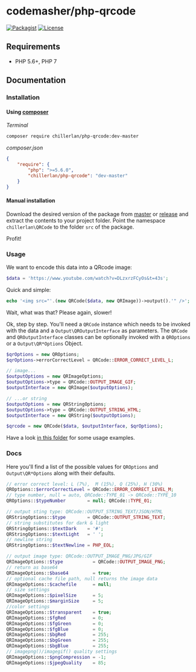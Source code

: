 # codemasher/php-qrcode

[![Packagist](https://img.shields.io/packagist/v/chillerlan/php-qrcode.svg?style=flat-square)](https://packagist.org/packages/chillerlan/php-qrcode)
[![License](https://img.shields.io/packagist/l/chillerlan/php-qrcode.svg?style=flat-square)](LICENSE)

## Requirements
- PHP 5.6+, PHP 7

## Documentation

### Installation
#### Using [composer](https://getcomposer.org)

*Terminal*
```sh
composer require chillerlan/php-qrcode:dev-master
```

*composer.json*
```json
{
	"require": {
		"php": ">=5.6.0",
		"chillerlan/php-qrcode": "dev-master"
	}
}
```

#### Manual installation
Download the desired version of the package from [master](https://github.com/codemasher/php-qrcode/archive/master.zip) or 
[release](https://github.com/codemasher/php-qrcode/releases) and extract the contents to your project folder. 
Point the namespace `chillerlan\QRCode` to the folder `src` of the package.

Profit!

### Usage
We want to encode this data into a QRcode image:
```php
$data = 'https://www.youtube.com/watch?v=DLzxrzFCyOs&t=43s';
```

Quick and simple:
```php
echo '<img src="'.(new QRCode($data, new QRImage))->output().'" />';
```

Wait, what was that? Please again, slower!

Ok, step by step. You'll need a `QRCode` instance which needs to be invoked with the data and a `Output\QROutputInterface` as parameters.
The `QRCode` and `QROutputInterface` classes can be optionally invoked with a `QROptions` or a `Output\QR*Options` Object.
```php
$qrOptions = new QROptions;
$qrOptions->errorCorrectLevel = QRCode::ERROR_CORRECT_LEVEL_L;

// image...
$outputOptions = new QRImageOptions;
$outputOptions->type = QRCode::OUTPUT_IMAGE_GIF;
$outputInterface = new QRImage($outputOptions);

// ...or string
$outputOptions = new QRStringOptions;
$outputOptions->type = QRCode::OUTPUT_STRING_HTML;
$outputInterface = new QRString($outputOptions);

$qrcode = new QRCode($data, $outputInterface, $qrOptions);
```

Have a look [in this folder](https://github.com/codemasher/php-qrcode/tree/master/examples) for some usage examples.

### Docs
Here you'll find a list of the possible values for `QROptions` and `Output\QR*Options` along with their defaults.

```php
// error correct level: L (7%),  M (15%), Q (25%), H (30%)
QROptions::$errorCorrectLevel = QRCode::ERROR_CORRECT_LEVEL_M;
// type number, null = auto, QRCode::TYPE_01 -> QRCode::TYPE_10
QROptions::$typeNumber        = null; QRCode::TYPE_01;

// output sting type: QRCode::OUTPUT_STRING_TEXT/JSON/HTML
QRStringOptions::$type        = QRCode::OUTPUT_STRING_TEXT;
// string substitutes for dark & light
QRStringOptions::$textDark    = '#';
QRStringOptions::$textLight   = ' ';
// newline string
QRStringOptions::$textNewline = PHP_EOL;

// output image type: QRCode::OUTPUT_IMAGE_PNG/JPG/GIF
QRImageOptions::$type           = QRCode::OUTPUT_IMAGE_PNG;
// return as base64
QRImageOptions::$base64         = true;
// optional cache file path, null returns the image data
QRImageOptions::$cachefile      = null;
// size settings
QRImageOptions::$pixelSize      = 5;
QRImageOptions::$marginSize     = 5;
//color settings
QRImageOptions::$transparent    = true;
QRImageOptions::$fgRed          = 0;
QRImageOptions::$fgGreen        = 0;
QRImageOptions::$fgBlue         = 0;
QRImageOptions::$bgRed          = 255;
QRImageOptions::$bgGreen        = 255;
QRImageOptions::$bgBlue         = 255;
// imagepng()/imagegif() quality settings
QRImageOptions::$pngCompression = -1;
QRImageOptions::$jpegQuality    = 85;

```
